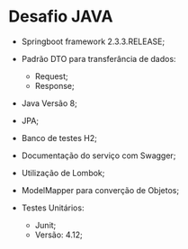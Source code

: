 
# Desafio JAVA

- Springboot framework 2.3.3.RELEASE;

- Padrão DTO para transferância de dados:
    - Request;
    - Response;

- Java Versão 8;

- JPA;

- Banco de testes H2;

- Documentação do serviço com Swagger;

- Utilização de Lombok;

- ModelMapper para converção de Objetos;

- Testes Unitários:

    - Junit;
    - Versão: 4.12;


